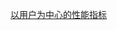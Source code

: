 [以用户为中心的性能指标](https://developers.google.com/web/fundamentals/performance/user-centric-performance-metrics#user-centric_performance_metrics)
